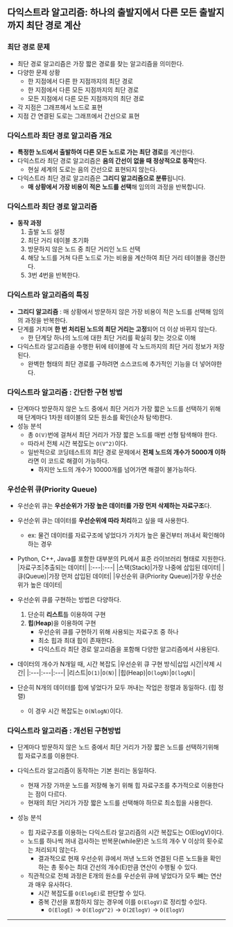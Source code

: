 ## 다익스트라 알고리즘: 하나의 출발지에서 다른 모든 출발지까지 최단 경로 계산

###  최단 경로 문제
- 최단 경로 알고리즘은 가장 짧은 경로를 찾는 알고리즘을 의미한다.
- 다양한 문제 상황
    - 한 지점에서 다른 한 지점까지의 최단 경로
    - 한 지점에서 다른 모든 지점까지의 최단 경로
    - 모든 지점에서 다른 모든 지점까지의 최단 경로
- 각 지점은 그래프헤서 노드로 표현
- 지점 간 연결된 도로는 그래프에서 간선으로 표현

### 다익스트라 최단 경로 알고리즘 개요
- **특정한 노드에서 출발하여 다른 모든 노드로 가는 최단 경로**를 계산한다.
- 다익스트라 최단 경로 알고리즘은 **음의 간선이 없을 때 정상적으로 동작**한다.
    - 현실 세계의 도로는 음의 간선으로 표현되지 않는다.
- 다익스트라 최단 경로 알고리즘은 **그리디 알고리즘으로 분류**됩니다.
    - **매 상황에서 가장 비용이 적은 노드를 선택**해 임의의 과정을 반복합니다.

### 다익스트라 최단 경로 알고리즘
- **동작 과정**
    1. 출발 노드 설정
    2. 최단 거리 테이블 초기화
    3. 방문하지 않은 노드 중 최단 거리인 노드 선택
    4. 해당 노드를 거쳐 다른 노드로 가는 비용을 계산하여 최단 거리 테이블을 갱신한다.
    5. 3번 4번을 반복한다.

### 다익스트라 알고리즘의 특징
- **그리디 알고리즘** : 매 상황에서 방문하지 않은 가장 비용이 적은 노드를 선택해 임의의 과정을 반복한다.
- 단계를 거치며 **한 번 처리된 노드의 최단 거리는 고정**되어 더 이상 바뀌지 않는다.
    - 한 단계당 하나의 노드에 대한 최단 거리를 확실히 찾는 것으로 이해
- 다익스트라 알고리즘을 수행한 뒤에 테이블에 각 노드까지의 최단 거리 정보가 저장된다.
    - 완벽한 형태의 최단 경로를 구하려면 소스코드에 추가적인 기능을 더 넣어야한다.

### 다익스트라 알고리즘 : 간단한 구현 방법
- 단계마다 방문하지 않은 노드 중에서 최단 거리가 가장 짧은 노드를 선택하기 위해 매 단계마다 1차원 테이블의 모든 원소를 확인(순차 탐색)한다.
- 성능 분석
    - 총 `O(V)`번에 걸쳐서 최단 거리가 가장 짧은 노드를 매번 선형 탐색해야 한다.
    - 따라서 전체 시간 복잡도는 `O(V^2)`이다.
    - 일반적으로 코딩테스트의 최단 경로 문제에서 **전체 노드의 개수가 5000개 이하**라면 이 코드로 해결이 가능하다.
        - 하지만 노드의 개수가 10000개를 넘어가면 해결이 불가능하다.

### 우선순위 큐(Priority Queue)
- 우선순위 큐는 **우선순위가 가장 높은 데이터를 가장 먼저 삭제하는 자료구조**다.
- 우선순위 큐는 데이터를 **우선순위에 따라 처리**하고 싶을 때 사용한다.
  - ex: 물건 데이터를 자료구조에 넣었다가 가치가 높은 물건부터 꺼내서 확인해야 하는 경우
- Python, C++, Java를 포함한 대부분의 PL에서 표준 라이브러리 형태로 지원한다.
    |자료구조|추출되는 데이터|
    |:---|:---|
    |스택(Stack)|가장 나중에 삽입된 데이터|
    |큐(Queue)|가장 먼저 삽입된 데이터|
    |우선순위 큐(Priority Queue)|가장 우선순위가 높은 데이터|

- 우선순위 큐를 구현하는 방법은 다양하다.
    1. 단순히 **리스트**틀 이용하여 구현
    2. **힙**(**Heap**)을 이용하여 구현
        - 우선순위 큐를 구현하기 위해 사용되는 자료구조 중 하나
        - 최소 힙과 최대 힙이 존재한다.
        - 다익스트라 최단 경로 알고리즘을 포함해 다양한 알고리즘에서 사용된다.
- 데이터의 개수가 N개일 때, 시간 복잡도
    |우선순위 큐 구현 방식|삽입 시간|삭제 시간|
    |:---|:---|:---|
    |리스트|`O(1)`|`O(N)`|
    |힙(Heap)|`O(logN)`|`O(logN)`|
- 단순히 N개의 데이터를 힙에 넣었다가 모두 꺼내는 작업은 정렬과 동일하다. (힙 정렬)
    - 이 경우 시간 복잡도는 `O(NlogN)`이다.


### 다익스트라 알고리즘 : 개선된 구현방법
- 단계마다 방문하지 않은 노드 중에서 최단 거리가 가장 짧은 노드를 선택하기위해 힙 자료구조를 이용한다.
- 다익스트라 알고리즘이 동작하는 기본 원리는 동일하다.
    - 현재 가장 가까운 노드를 저장해 놓기 위해 힙 자료구조를 추가적으로 이용한다는 점이 다르다.
    - 현재의 최단 거리가 가장 짧은 노드를 선택해야 하므로 최소힙을 사용한다.

- 성능 분석
    - 힙 자료구조를 이용하는 다익스트라 알고리즘의 시간 복잡도는 O(ElogV)이다.
    - 노드를 하나씩 꺼내 검사하는 반복문(while문)은 노드의 개수 V 이상의 횟수로는 처리되지 않는다.
        - 결과적으로 현재 우선순위 큐에서 꺼낸 노드와 연결된 다른 노드들을 확인하는 총 횟수는 최대 간선의 개수(E)만큼 연산이 수행될 수 있다.
    - 직관적으로 전체 과정은 E개의 원소를 우선순위 큐에 넣었다가 모두 뺴는 연산과 매우 유사하다.
        - 시간 복잡도를 `O(ElogE)`로 판단할 수 있다.
        - 중복 간선을 포함하지 않는 경우에 이를 `O(ElogV)`로 정리할 수있다.
            - `O(ElogE)` -> `O(ElogV^2)` -> `O(2ElogV)` -> `O(ElogV)`

---
